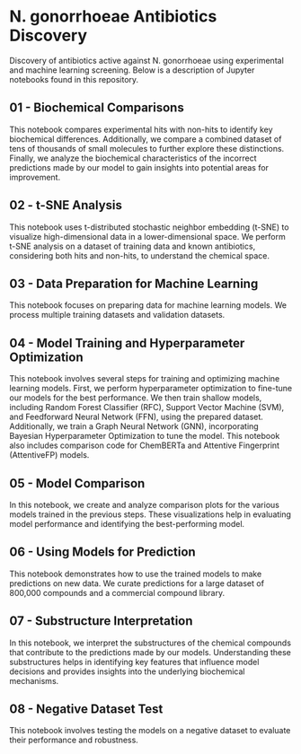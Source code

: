 # N. gonorrhoeae Antibiotics Discovery
Discovery of antibiotics active against N. gonorrhoeae using experimental and machine learning screening. Below is a description of Jupyter notebooks found in this repository.

## 01 - Biochemical Comparisons
This notebook compares experimental hits with non-hits to identify key biochemical differences. Additionally, we compare a combined dataset of tens of thousands of small molecules to further explore these distinctions. Finally, we analyze the biochemical characteristics of the incorrect predictions made by our model to gain insights into potential areas for improvement.

## 02 - t-SNE Analysis
This notebook uses t-distributed stochastic neighbor embedding (t-SNE) to visualize high-dimensional data in a lower-dimensional space. We perform t-SNE analysis on a dataset of training data and known antibiotics, considering both hits and non-hits, to understand the chemical space.

## 03 - Data Preparation for Machine Learning
This notebook focuses on preparing data for machine learning models. We process multiple training datasets and validation datasets.

## 04 - Model Training and Hyperparameter Optimization
This notebook involves several steps for training and optimizing machine learning models. First, we perform hyperparameter optimization to fine-tune our models for the best performance. We then train shallow models, including Random Forest Classifier (RFC), Support Vector Machine (SVM), and Feedforward Neural Network (FFN), using the prepared dataset. Additionally, we train a Graph Neural Network (GNN), incorporating Bayesian Hyperparameter Optimization to tune the model. This notebook also includes comparison code for ChemBERTa and Attentive Fingerprint (AttentiveFP) models.

## 05 - Model Comparison
In this notebook, we create and analyze comparison plots for the various models trained in the previous steps. These visualizations help in evaluating model performance and identifying the best-performing model.

## 06 - Using Models for Prediction
This notebook demonstrates how to use the trained models to make predictions on new data. We curate predictions for a large dataset of 800,000 compounds and a commercial compound library.

## 07 - Substructure Interpretation
In this notebook, we interpret the substructures of the chemical compounds that contribute to the predictions made by our models. Understanding these substructures helps in identifying key features that influence model decisions and provides insights into the underlying biochemical mechanisms.

## 08 - Negative Dataset Test
This notebook involves testing the models on a negative dataset to evaluate their performance and robustness.
